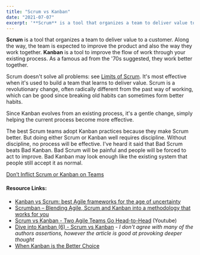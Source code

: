 ```yaml
---
title: "Scrum vs Kanban"
date: "2021-07-07"
excerpt: '**Scrum** is a tool that organizes a team to deliver value to a customer. Along the way,'
---
```


**Scrum** is a tool that organizes a team to deliver value to a customer. Along the way, the team is expected to improve the product and also the way they work together. **Kanban** is a tool to improve the flow of work through your existing process. As a famous ad from the '70s suggested, they work better together.

Scrum doesn't solve all problems: see [Limits of Scrum](/blog/what-are-the-limits-of-the-scrum-framework.html). It's most effective when it's used to build a team that learns to deliver value. Scrum is a revolutionary change, often radically different from the past way of working, which can be good since breaking old habits can sometimes form better habits.

Since Kanban evolves from an existing process, it's a gentle change, simply helping the current process become more effective.

The best Scrum teams adopt Kanban practices because they make Scrum better. But doing either Scrum or Kanban well requires discipline. Without discipline, no process will be effective. I've heard it said that Bad Scrum beats Bad Kanban. Bad Scrum will be painful and people will be forced to act to improve. Bad Kanban may look enough like the existing system that people still accept it as normal.

[Don’t Inflict Scrum or Kanban on Teams](/blog/dont-inflict-scrum-or-kanban-on-teams.html)

#### Resource Links:

- [Kanban vs Scrum: best Agile frameworks for the age of uncertainty](https://www.mindk.com/blog/kanban-vs-scrum/)
- [Scrumban – Blending Agile, Scrum and Kanban into a methodology that works for you](https://kanbanzone.com/2017/scrumban-blending-agile-scrum-kanban/)
- [Scrum vs Kanban - Two Agile Teams Go Head-to-Head](https://www.youtube.com/watch?v=HNd1_irOL5k) (Youtube)
- [Dive into Kanban (6) - Scrum vs Kanban](http://www.thinkingincrowd.me/2015/10/08/Dive-into-Kanban-6-Scrum-vs-Kanban/) - _I don't agree with many of the authors assertions, however the article is good at provoking deeper thought_
- [When Kanban is the Better Choice](https://www.mountaingoatsoftware.com/blog/when-kanban-is-the-better-choice)
